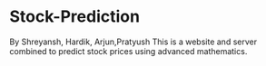 # Stock-Prediction
By Shreyansh, Hardik, Arjun,Pratyush
This is a website and server combined to predict stock prices using advanced mathematics.
